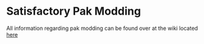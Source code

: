 # Satisfactory Pak Modding

All information regarding pak modding can be found over at the wiki located [here](https://github.com/PXA-Renegade/Satisfactory-Pak-Modding/wiki)
